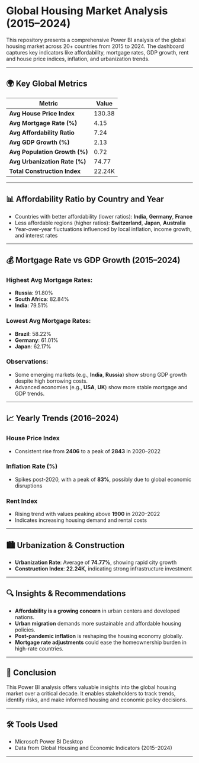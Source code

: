 # Global Housing Market Analysis (2015–2024)

This repository presents a comprehensive Power BI analysis of the global housing market across 20+ countries from 2015 to 2024. The dashboard captures key indicators like affordability, mortgage rates, GDP growth, rent and house price indices, inflation, and urbanization trends.

---

## 🌍 Key Global Metrics

| Metric                        | Value     |
|------------------------------|-----------|
| **Avg House Price Index**    | 130.38    |
| **Avg Mortgage Rate (%)**    | 4.15      |
| **Avg Affordability Ratio**  | 7.24      |
| **Avg GDP Growth (%)**       | 2.13      |
| **Avg Population Growth (%)**| 0.72      |
| **Avg Urbanization Rate (%)**| 74.77     |
| **Total Construction Index** | 22.24K    |

---

## 📊 Affordability Ratio by Country and Year

- Countries with better affordability (lower ratios): **India**, **Germany**, **France**
- Less affordable regions (higher ratios): **Switzerland**, **Japan**, **Australia**
- Year-over-year fluctuations influenced by local inflation, income growth, and interest rates

---

## 💰 Mortgage Rate vs GDP Growth (2015–2024)

### Highest Avg Mortgage Rates:
- **Russia**: 91.80%
- **South Africa**: 82.84%
- **India**: 79.51%

### Lowest Avg Mortgage Rates:
- **Brazil**: 58.22%
- **Germany**: 61.01%
- **Japan**: 62.17%

### Observations:
- Some emerging markets (e.g., **India**, **Russia**) show strong GDP growth despite high borrowing costs.
- Advanced economies (e.g., **USA**, **UK**) show more stable mortgage and GDP trends.

---

## 📈 Yearly Trends (2016–2024)

### House Price Index
- Consistent rise from **2406** to a peak of **2843** in 2020–2022

### Inflation Rate (%)
- Spikes post-2020, with a peak of **83%**, possibly due to global economic disruptions

### Rent Index
- Rising trend with values peaking above **1900** in 2020–2022
- Indicates increasing housing demand and rental costs

---

## 🏙️ Urbanization & Construction

- **Urbanization Rate**: Average of **74.77%**, showing rapid city growth
- **Construction Index**: **22.24K**, indicating strong infrastructure investment

---

## 🔍 Insights & Recommendations

- **Affordability is a growing concern** in urban centers and developed nations.
- **Urban migration** demands more sustainable and affordable housing policies.
- **Post-pandemic inflation** is reshaping the housing economy globally.
- **Mortgage rate adjustments** could ease the homeownership burden in high-rate countries.

---

## 📌 Conclusion

This Power BI analysis offers valuable insights into the global housing market over a critical decade. It enables stakeholders to track trends, identify risks, and make informed housing and economic policy decisions.

---

## 🛠️ Tools Used

- Microsoft Power BI Desktop
- Data from Global Housing and Economic Indicators (2015–2024)

---
